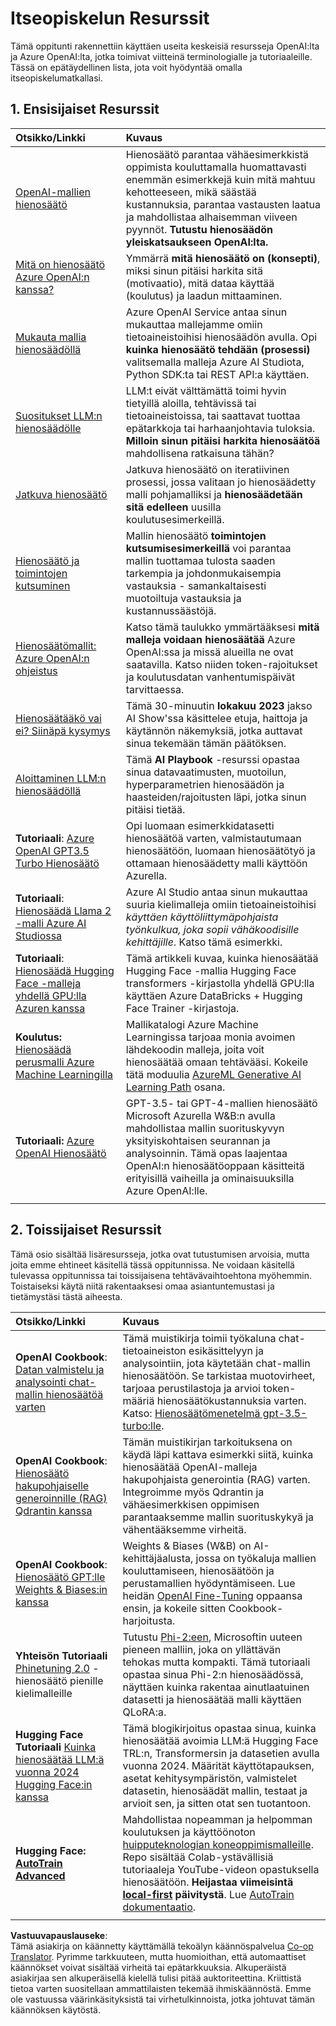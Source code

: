 <!--
CO_OP_TRANSLATOR_METADATA:
{
  "original_hash": "c2f423d1402f71ca3869ec135bb77d16",
  "translation_date": "2025-05-20T08:43:01+00:00",
  "source_file": "18-fine-tuning/RESOURCES.md",
  "language_code": "fi"
}
-->
# Itseopiskelun Resurssit

Tämä oppitunti rakennettiin käyttäen useita keskeisiä resursseja OpenAI:lta ja Azure OpenAI:lta, jotka toimivat viitteinä terminologialle ja tutoriaaleille. Tässä on epätäydellinen lista, jota voit hyödyntää omalla itseopiskelumatkallasi.

## 1. Ensisijaiset Resurssit

| Otsikko/Linkki                                                                                                                                                                                                                   | Kuvaus                                                                                                                                                                                                                                                                                                                   |
| :------------------------------------------------------------------------------------------------------------------------------------------------------------------------------------------------------------------------------- | :------------------------------------------------------------------------------------------------------------------------------------------------------------------------------------------------------------------------------------------------------------------------------------------------------------------------ |
| [OpenAI-mallien hienosäätö](https://platform.openai.com/docs/guides/fine-tuning?WT.mc_id=academic-105485-koreyst)                                                                                                               | Hienosäätö parantaa vähäesimerkkistä oppimista kouluttamalla huomattavasti enemmän esimerkkejä kuin mitä mahtuu kehotteeseen, mikä säästää kustannuksia, parantaa vastausten laatua ja mahdollistaa alhaisemman viiveen pyynnöt. **Tutustu hienosäädön yleiskatsaukseen OpenAI:lta.**                                      |
| [Mitä on hienosäätö Azure OpenAI:n kanssa?](https://learn.microsoft.com/azure/ai-services/openai/concepts/fine-tuning-considerations#what-is-fine-tuning-with-azure-openai?WT.mc_id=academic-105485-koreyst)                    | Ymmärrä **mitä hienosäätö on (konsepti)**, miksi sinun pitäisi harkita sitä (motivaatio), mitä dataa käyttää (koulutus) ja laadun mittaaminen.                                                                                                                                                                           |
| [Mukauta mallia hienosäädöllä](https://learn.microsoft.com/azure/ai-services/openai/how-to/fine-tuning?tabs=turbo%2Cpython&pivots=programming-language-studio#continuous-fine-tuning?WT.mc_id=academic-105485-koreyst)          | Azure OpenAI Service antaa sinun mukauttaa mallejamme omiin tietoaineistoihisi hienosäädön avulla. Opi **kuinka hienosäätö tehdään (prosessi)** valitsemalla malleja Azure AI Studiota, Python SDK:ta tai REST API:a käyttäen.                                                                                           |
| [Suositukset LLM:n hienosäädölle](https://learn.microsoft.com/ai/playbook/technology-guidance/generative-ai/working-with-llms/fine-tuning-recommend?WT.mc_id=academic-105485-koreyst)                                         | LLM:t eivät välttämättä toimi hyvin tietyillä aloilla, tehtävissä tai tietoaineistoissa, tai saattavat tuottaa epätarkkoja tai harhaanjohtavia tuloksia. **Milloin sinun pitäisi harkita hienosäätöä** mahdollisena ratkaisuna tähän?                                                                                     |
| [Jatkuva hienosäätö](https://learn.microsoft.com/azure/ai-services/openai/how-to/fine-tuning?tabs=turbo%2Cpython&pivots=programming-language-studio#continuous-fine-tuning?WT.mc_id=academic-105485-koreyst)                   | Jatkuva hienosäätö on iteratiivinen prosessi, jossa valitaan jo hienosäädetty malli pohjamalliksi ja **hienosäädetään sitä edelleen** uusilla koulutusesimerkeillä.                                                                                                                                                       |
| [Hienosäätö ja toimintojen kutsuminen](https://learn.microsoft.com/azure/ai-services/openai/how-to/fine-tuning-functions?WT.mc_id=academic-105485-koreyst)                                                                      | Mallin hienosäätö **toimintojen kutsumisesimerkeillä** voi parantaa mallin tuottamaa tulosta saaden tarkempia ja johdonmukaisempia vastauksia - samankaltaisesti muotoiltuja vastauksia ja kustannussäästöjä.                                                                                                              |
| [Hienosäätömallit: Azure OpenAI:n ohjeistus](https://learn.microsoft.com/azure/ai-services/openai/concepts/models#fine-tuning-models?WT.mc_id=academic-105485-koreyst)                                                          | Katso tämä taulukko ymmärtääksesi **mitä malleja voidaan hienosäätää** Azure OpenAI:ssa ja missä alueilla ne ovat saatavilla. Katso niiden token-rajoitukset ja koulutusdatan vanhentumispäivät tarvittaessa.                                                                                                             |
| [Hienosäätääkö vai ei? Siinäpä kysymys](https://learn.microsoft.com/shows/ai-show/to-fine-tune-or-not-fine-tune-that-is-the-question?WT.mc_id=academic-105485-koreyst)                                                         | Tämä 30-minuutin **lokakuu 2023** jakso AI Show'ssa käsittelee etuja, haittoja ja käytännön näkemyksiä, jotka auttavat sinua tekemään tämän päätöksen.                                                                                                                                                                    |
| [Aloittaminen LLM:n hienosäädöllä](https://learn.microsoft.com/ai/playbook/technology-guidance/generative-ai/working-with-llms/fine-tuning-recommend?WT.mc_id=academic-105485-koreyst)                                       | Tämä **AI Playbook** -resurssi opastaa sinua datavaatimusten, muotoilun, hyperparametrien hienosäädön ja haasteiden/rajoitusten läpi, jotka sinun pitäisi tietää.                                                                                                                                                          |
| **Tutoriaali**: [Azure OpenAI GPT3.5 Turbo Hienosäätö](https://learn.microsoft.com/azure/ai-services/openai/tutorials/fine-tune?tabs=python%2Ccommand-line?WT.mc_id=academic-105485-koreyst)                                  | Opi luomaan esimerkkidatasetti hienosäätöä varten, valmistautumaan hienosäätöön, luomaan hienosäätötyö ja ottamaan hienosäädetty malli käyttöön Azurella.                                                                                                                                                                  |
| **Tutoriaali**: [Hienosäädä Llama 2 -malli Azure AI Studiossa](https://learn.microsoft.com/azure/ai-studio/how-to/fine-tune-model-llama?WT.mc_id=academic-105485-koreyst)                                                     | Azure AI Studio antaa sinun mukauttaa suuria kielimalleja omiin tietoaineistoihisi _käyttäen käyttöliittymäpohjaista työnkulkua, joka sopii vähäkoodisille kehittäjille_. Katso tämä esimerkki.                                                                                                                            |
| **Tutoriaali**: [Hienosäädä Hugging Face -malleja yhdellä GPU:lla Azuren kanssa](https://learn.microsoft.com/azure/databricks/machine-learning/train-model/huggingface/fine-tune-model?WT.mc_id=academic-105485-koreyst)      | Tämä artikkeli kuvaa, kuinka hienosäätää Hugging Face -mallia Hugging Face transformers -kirjastolla yhdellä GPU:lla käyttäen Azure DataBricks + Hugging Face Trainer -kirjastoja.                                                                                                                                         |
| **Koulutus:** [Hienosäädä perusmalli Azure Machine Learningilla](https://learn.microsoft.com/training/modules/finetune-foundation-model-with-azure-machine-learning/?WT.mc_id=academic-105485-koreyst)                    | Mallikatalogi Azure Machine Learningissa tarjoaa monia avoimen lähdekoodin malleja, joita voit hienosäätää omaan tehtävääsi. Kokeile tätä moduulia [AzureML Generative AI Learning Path](https://learn.microsoft.com/training/paths/work-with-generative-models-azure-machine-learning/?WT.mc_id=academic-105485-koreyst) osana. |
| **Tutoriaali:** [Azure OpenAI Hienosäätö](https://docs.wandb.ai/guides/integrations/azure-openai-fine-tuning?WT.mc_id=academic-105485-koreyst)                                                                               | GPT-3.5- tai GPT-4-mallien hienosäätö Microsoft Azurella W&B:n avulla mahdollistaa mallin suorituskyvyn yksityiskohtaisen seurannan ja analysoinnin. Tämä opas laajentaa OpenAI:n hienosäätöoppaan käsitteitä erityisillä vaiheilla ja ominaisuuksilla Azure OpenAI:lle.                                                    |
|                                                                                                                                                                                                                                |                                                                                                                                                                                                                                                                                                                           |

## 2. Toissijaiset Resurssit

Tämä osio sisältää lisäresursseja, jotka ovat tutustumisen arvoisia, mutta joita emme ehtineet käsitellä tässä oppitunnissa. Ne voidaan käsitellä tulevassa oppitunnissa tai toissijaisena tehtävävaihtoehtona myöhemmin. Toistaiseksi käytä niitä rakentaaksesi omaa asiantuntemustasi ja tietämystäsi tästä aiheesta.

| Otsikko/Linkki                                                                                                                                                                                                                   | Kuvaus                                                                                                                                                                                                                                                                                                                                                                                                                                                                                                                      |
| :------------------------------------------------------------------------------------------------------------------------------------------------------------------------------------------------------------------------------- | :--------------------------------------------------------------------------------------------------------------------------------------------------------------------------------------------------------------------------------------------------------------------------------------------------------------------------------------------------------------------------------------------------------------------------------------------------------------------------------------------------------------------------- |
| **OpenAI Cookbook**: [Datan valmistelu ja analysointi chat-mallin hienosäätöä varten](https://cookbook.openai.com/examples/chat_finetuning_data_prep?WT.mc_id=academic-105485-koreyst)                                           | Tämä muistikirja toimii työkaluna chat-tietoaineiston esikäsittelyyn ja analysointiin, jota käytetään chat-mallin hienosäätöön. Se tarkistaa muotovirheet, tarjoaa perustilastoja ja arvioi token-määriä hienosäätökustannuksia varten. Katso: [Hienosäätömenetelmä gpt-3.5-turbo:lle](https://platform.openai.com/docs/guides/fine-tuning?WT.mc_id=academic-105485-koreyst).                                                                                                                                              |
| **OpenAI Cookbook**: [Hienosäätö hakupohjaiselle generoinnille (RAG) Qdrantin kanssa](https://cookbook.openai.com/examples/fine-tuned_qa/ft_retrieval_augmented_generation_qdrant?WT.mc_id=academic-105485-koreyst)             | Tämän muistikirjan tarkoituksena on käydä läpi kattava esimerkki siitä, kuinka hienosäätää OpenAI-malleja hakupohjaista generointia (RAG) varten. Integroimme myös Qdrantin ja vähäesimerkkisen oppimisen parantaaksemme mallin suorituskykyä ja vähentääksemme virheitä.                                                                                                                                                                                                                      |
| **OpenAI Cookbook**: [Hienosäätö GPT:lle Weights & Biases:in kanssa](https://cookbook.openai.com/examples/third_party/gpt_finetuning_with_wandb?WT.mc_id=academic-105485-koreyst)                                               | Weights & Biases (W&B) on AI-kehittäjäalusta, jossa on työkaluja mallien kouluttamiseen, hienosäätöön ja perustamallien hyödyntämiseen. Lue heidän [OpenAI Fine-Tuning](https://docs.wandb.ai/guides/integrations/openai-fine-tuning/?WT.mc_id=academic-105485-koreyst) oppaansa ensin, ja kokeile sitten Cookbook-harjoitusta.                                                                                                                                                                                            |
| **Yhteisön Tutoriaali** [Phinetuning 2.0](https://huggingface.co/blog/g-ronimo/phinetuning?WT.mc_id=academic-105485-koreyst) - hienosäätö pienille kielimalleille                                                              | Tutustu [Phi-2:een](https://www.microsoft.com/research/blog/phi-2-the-surprising-power-of-small-language-models/?WT.mc_id=academic-105485-koreyst), Microsoftin uuteen pieneen malliin, joka on yllättävän tehokas mutta kompakti. Tämä tutoriaali opastaa sinua Phi-2:n hienosäädössä, näyttäen kuinka rakentaa ainutlaatuinen datasetti ja hienosäätää malli käyttäen QLoRA:a.                                                                                                                                     |
| **Hugging Face Tutoriaali** [Kuinka hienosäätää LLM:ä vuonna 2024 Hugging Face:in kanssa](https://www.philschmid.de/fine-tune-llms-in-2024-with-trl?WT.mc_id=academic-105485-koreyst)                                         | Tämä blogikirjoitus opastaa sinua, kuinka hienosäätää avoimia LLM:ä Hugging Face TRL:n, Transformersin ja datasetien avulla vuonna 2024. Määrität käyttötapauksen, asetat kehitysympäristön, valmistelet datasetin, hienosäädät mallin, testaat ja arvioit sen, ja sitten otat sen tuotantoon.                                                                                                                                                                                        |
| **Hugging Face: [AutoTrain Advanced](https://github.com/huggingface/autotrain-advanced?WT.mc_id=academic-105485-koreyst)**                                                                                                     | Mahdollistaa nopeamman ja helpomman koulutuksen ja käyttöönoton [huipputeknologian koneoppimismalleille](https://twitter.com/abhi1thakur/status/1755167674894557291?WT.mc_id=academic-105485-koreyst). Repo sisältää Colab-ystävällisiä tutoriaaleja YouTube-videon opastuksella hienosäätöön. **Heijastaa viimeisintä [local-first](https://twitter.com/abhi1thakur/status/1750828141805777057?WT.mc_id=academic-105485-koreyst) päivitystä**. Lue [AutoTrain dokumentaatio](https://huggingface.co/autotrain?WT.mc_id=academic-105485-koreyst). |
|                                                                                                                                                                                                                                |                                                                                                                                                                                                                                                                                                                                                                                                                                                                                                                              |

**Vastuuvapauslauseke**:  
Tämä asiakirja on käännetty käyttämällä tekoälyn käännöspalvelua [Co-op Translator](https://github.com/Azure/co-op-translator). Pyrimme tarkkuuteen, mutta huomioithan, että automaattiset käännökset voivat sisältää virheitä tai epätarkkuuksia. Alkuperäistä asiakirjaa sen alkuperäisellä kielellä tulisi pitää auktoriteettina. Kriittistä tietoa varten suositellaan ammattilaisten tekemää ihmiskäännöstä. Emme ole vastuussa väärinkäsityksistä tai virhetulkinnoista, jotka johtuvat tämän käännöksen käytöstä.